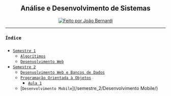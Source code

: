 <h2 align="center">Análise e Desenvolvimento de Sistemas</h2>
<p align="center">
    <a href="https://twitter.com/jaobernard">
        <img alt="Feito por João Bernardi" src="https://img.shields.io/badge/feito%20por-%40jaobernard-1DA1F2">
    </a>
</p>

---

### `Índice`
##### 
 - [`Semestre 1`](/semestre_1/)
    - [`Algorítimos`](/semestre_1/algoritimos/)
    - [`Desenvolvimento Web`](/semestre_1/dev_web/)
 - [`Semestre 2`](/semestre_2/)
    - [`Desenvolvimento Web e Bancos de Dados`](/semestre_2/Desenvolvimento%20Web%20e%20Bancos%20de%20Dados/)
    - [`Programação Orientada à Objetos`](/semestre_2/OOP/)
        - [`Aula 1`](/semestre_2/OOP/aula_1/)
    - [`Desenvolvimento Mobile`](/semestre_2/Desenvolvimento Mobile/)
